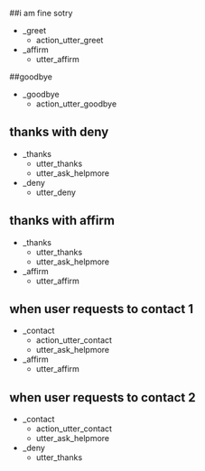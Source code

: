 ##i am fine sotry
* _greet
    - action_utter_greet
* _affirm
    - utter_affirm

##goodbye
* _goodbye
    - action_utter_goodbye

## thanks with deny
* _thanks
    - utter_thanks
    - utter_ask_helpmore
* _deny
    - utter_deny

## thanks with affirm
* _thanks
    - utter_thanks
    - utter_ask_helpmore
* _affirm
    - utter_affirm

## when user requests to contact 1
* _contact
    - action_utter_contact
    - utter_ask_helpmore
* _affirm
    - utter_affirm

## when user requests to contact 2
* _contact
    - action_utter_contact
    - utter_ask_helpmore
* _deny
    - utter_thanks
